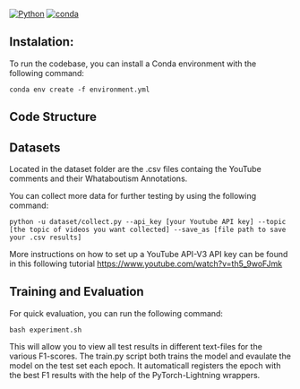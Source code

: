 [![Python](https://img.shields.io/badge/python-3.6%20%7C%203.7%20%7C%203.8%20%7C%203.9-blue)](https://www.python.org)
[![conda](https://img.shields.io/conda/vn/conda-forge/optuna.svg)](https://anaconda.org/conda-forge/optuna)


## Instalation:

To run the codebase, you can install a Conda environment with the following command:

```shell
conda env create -f environment.yml
```

## Code Structure


## Datasets

Located in the dataset folder are the .csv files containg the YouTube comments and their Whataboutism Annotations.

You can collect more data for further testing by using the following command:

```shell
python -u dataset/collect.py --api_key [your Youtube API key] --topic [the topic of videos you want collected] --save_as [file path to save your .csv results]
```

More instructions on how to set up a YouTube API-V3 API key can be found in this following tutorial https://www.youtube.com/watch?v=th5_9woFJmk


## Training and Evaluation

For quick evaluation, you can run the following command: 

```shell
bash experiment.sh
```

This will allow you to view all test results in different text-files for the various F1-scores. The train.py script both trains the model and evaulate the model on the test set each epoch. It automaticall registers the epoch with the best F1 results with the help of the PyTorch-Lightning wrappers.  